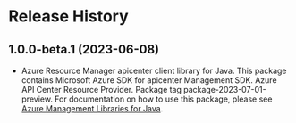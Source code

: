 # Release History

## 1.0.0-beta.1 (2023-06-08)

- Azure Resource Manager apicenter client library for Java. This package contains Microsoft Azure SDK for apicenter Management SDK. Azure API Center Resource Provider. Package tag package-2023-07-01-preview. For documentation on how to use this package, please see [Azure Management Libraries for Java](https://aka.ms/azsdk/java/mgmt).

